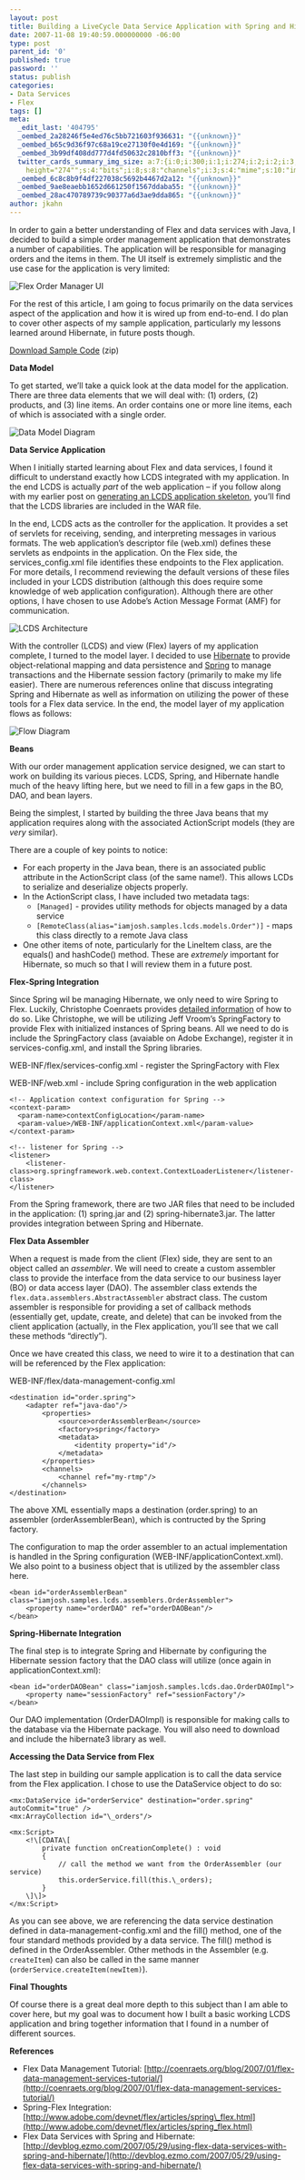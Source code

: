 ```yaml
---
layout: post
title: Building a LiveCycle Data Service Application with Spring and Hibernate
date: 2007-11-08 19:40:59.000000000 -06:00
type: post
parent_id: '0'
published: true
password: ''
status: publish
categories:
- Data Services
- Flex
tags: []
meta:
  _edit_last: '404795'
  _oembed_2a28246f5e4ed76c5bb721603f936631: "{{unknown}}"
  _oembed_b65c9d36f97c68a19ce27130f0e4d169: "{{unknown}}"
  _oembed_3b99df408dd777d4fd50632c2810bff3: "{{unknown}}"
  twitter_cards_summary_img_size: a:7:{i:0;i:300;i:1;i:274;i:2;i:2;i:3;s:24:"width="300"
    height="274"";s:4:"bits";i:8;s:8:"channels";i:3;s:4:"mime";s:10:"image/jpeg";}
  _oembed_6c8c8b9f4df227038c5692b4467d2a12: "{{unknown}}"
  _oembed_9ae8eaebb1652d661250f1567ddaba55: "{{unknown}}"
  _oembed_28ac470789739c90377a6d3ae9dda865: "{{unknown}}"
author: jkahn
---
```

In order to gain a better understanding of Flex and data services with Java, I decided to build a simple order management application that demonstrates a number of capabilities. The application will be responsible for managing orders and the items in them. The UI itself is extremely simplistic and the use case for the application is very limited:

![Flex Order Manager UI](/assets/images/flex-20order-20manager-20ui-small.jpg)

For the rest of this article, I am going to focus primarily on the data services aspect of the application and how it is wired up from end-to-end. I do plan to cover other aspects of my sample application, particularly my lessons learned around Hibernate, in future posts though.

[Download Sample Code](http://www.box.net/shared/7laku4k4dz) (zip)

**Data Model**

To get started, we’ll take a quick look at the data model for the application. There are three data elements that we will deal with: (1) orders, (2) products, and (3) line items. An order contains one or more line items, each of which is associated with a single order.

![Data Model Diagram](/assets/images/data-20model-20diagram.png)

**Data Service Application**

When I initially started learning about Flex and data services, I found it difficult to understand exactly how LCDS integrated with my application. In the end LCDS is actually _part_ of the web application – if you follow along with my earlier post on [generating an LCDS application skeleton](http://iamjosh.wordpress.com/2007/11/01/update-creating-the-skeleton-for-a-new-lcds-application/), you’ll find that the LCDS libraries are included in the WAR file.

In the end, LCDS acts as the controller for the application. It provides a set of servlets for receiving, sending, and interpreting messages in various formats. The web application’s descriptor file (web.xml) defines these servlets as endpoints in the application. On the Flex side, the services\_config.xml file identifies these endpoints to the Flex application. For more details, I recommend reviewing the default versions of these files included in your LCDS distribution (although this does require some knowledge of web application configuration). Although there are other options, I have chosen to use Adobe’s Action Message Format (AMF) for communication.

![LCDS Architecture](/assets/images/lcds-20architecture-small.jpg)

With the controller (LCDS) and view (Flex) layers of my application complete, I turned to the model layer. I decided to use [Hibernate](http://hibernate.org/) to provide object-relational mapping and data persistence and [Spring](http://www.springframework.org/) to manage transactions and the Hibernate session factory (primarily to make my life easier). There are numerous references online that discuss integrating Spring and Hibernate as well as information on utilizing the power of these tools for a Flex data service. In the end, the model layer of my application flows as follows:

![Flow Diagram](/assets/images/flow-20diagram-small.jpg)

**Beans**

With our order management application service designed, we can start to work on building its various pieces. LCDS, Spring, and Hibernate handle much of the heavy lifting here, but we need to fill in a few gaps in the BO, DAO, and bean layers.

Being the simplest, I started by building the three Java beans that my application requires along with the associated ActionScript models (they are _very_ similar).

There are a couple of key points to notice:

*   For each property in the Java bean, there is an associated public attribute in the ActionScript class (of the same name!). This allows LCDs to serialize and deserialize objects properly.
*   In the ActionScript class, I have included two metadata tags:
    *   `[Managed]` - provides utility methods for objects managed by a data service
    *   `[RemoteClass(alias="iamjosh.samples.lcds.models.Order")]` - maps this class directly to a remote Java class
*   One other items of note, particularly for the LineItem class, are the equals() and hashCode() method. These are _extremely_ important for Hibernate, so much so that I will review them in a future post.

**Flex-Spring Integration**

Since Spring wil be managing Hibernate, we only need to wire Spring to Flex. Luckily, Christophe Coenraets provides [detailed information](http://www.adobe.com/devnet/flex/articles/spring_flex_print.html) of how to do so. Like Christophe, we will be utilizing Jeff Vroom’s SpringFactory to provide Flex with initialized instances of Spring beans. All we need to do is include the SpringFactory class (avaiable on Adobe Exchange), register it in services-config.xml, and install the Spring libraries.

WEB-INF/flex/services-config.xml - register the SpringFactory with Flex

> <factories>
>     <factory id="spring" class="iamjosh.samples.lcds.factories.SpringFactory"/>
> </factories>

WEB-INF/web.xml - include Spring configuration in the web application

```
<!-- Application context configuration for Spring -->
<context-param>
  <param-name>contextConfigLocation</param-name>
  <param-value>/WEB-INF/applicationContext.xml</param-value>
</context-param>
```

```
<!-- listener for Spring -->
<listener>
    <listener-class>org.springframework.web.context.ContextLoaderListener</listener-class>
</listener>
```

From the Spring framework, there are two JAR files that need to be included in the application: (1) spring.jar and (2) spring-hibernate3.jar. The latter provides integration between Spring and Hibernate.

**Flex Data Assembler**

When a request is made from the client (Flex) side, they are sent to an object called an _assembler_. We will need to create a custom assembler class to provide the interface from the data service to our business layer (BO) or data access layer (DAO). The assembler class extends the `flex.data.assemblers.AbstractAssembler` abstract class. The custom assembler is responsible for providing a set of callback methods (essentially get, update, create, and delete) that can be invoked from the client application (actually, in the Flex application, you’ll see that we call these methods “directly”).

Once we have created this class, we need to wire it to a destination that can will be referenced by the Flex application:

WEB-INF/flex/data-management-config.xml

```
<destination id="order.spring">
    <adapter ref="java-dao"/>
        <properties>
            <source>orderAssemblerBean</source>
            <factory>spring</factory>
            <metadata>
                <identity property="id"/>
            </metadata>
        </properties>
        <channels>
            <channel ref="my-rtmp"/>
        </channels>
</destination>
```

The above XML essentially maps a destination (order.spring) to an assembler (orderAssemblerBean), which is contructed by the Spring factory.

The configuration to map the order assembler to an actual implementation is handled in the Spring configuration (WEB-INF/applicationContext.xml). We also point to a business object that is utilized by the assembler class here.

```
<bean id="orderAssemblerBean" class="iamjosh.samples.lcds.assemblers.OrderAssembler">
    <property name="orderDAO" ref="orderDAOBean"/>
</bean>
```

**Spring-Hibernate Integration**

The final step is to integrate Spring and Hibernate by configuring the Hibernate session factory that the DAO class will utilize (once again in applicationContext.xml):

```
<bean id="orderDAOBean" class="iamjosh.samples.lcds.dao.OrderDAOImpl">
    <property name="sessionFactory" ref="sessionFactory"/>
</bean>
```

Our DAO implementation (OrderDAOImpl) is responsible for making calls to the database via the Hibernate package. You will also need to download and include the hibernate3 library as well.

**Accessing the Data Service from Flex**

The last step in building our sample application is to call the data service from the Flex application. I chose to use the DataService object to do so:

```
<mx:DataService id="orderService" destination="order.spring" autoCommit="true" />
<mx:ArrayCollection id="\_orders"/>

<mx:Script>
    <!\[CDATA\[
        private function onCreationComplete() : void
        {
            // call the method we want from the OrderAssembler (our service)
            this.orderService.fill(this.\_orders);
        }
    \]\]>
</mx:Script>
```

As you can see above, we are referencing the data service destination defined in data-management-config.xml and the fill() method, one of the four standard methods provided by a data service. The fill() method is defined in the OrderAssembler. Other methods in the Assembler (e.g. `createItem`) can also be called in the same manner (`orderService.createItem(newItem)`).

**Final Thoughts**

Of course there is a great deal more depth to this subject than I am able to cover here, but my goal was to document how I built a basic working LCDS application and bring together information that I found in a number of different sources.

**References**

*   Flex Data Management Tutorial: [http://coenraets.org/blog/2007/01/flex-data-management-services-tutorial/](http://coenraets.org/blog/2007/01/flex-data-management-services-tutorial/)
*   Spring-Flex Integration: [http://www.adobe.com/devnet/flex/articles/spring\_flex.html](http://www.adobe.com/devnet/flex/articles/spring_flex.html)
*   Flex Data Services with Spring and Hibernate: [http://devblog.ezmo.com/2007/05/29/using-flex-data-services-with-spring-and-hibernate/](http://devblog.ezmo.com/2007/05/29/using-flex-data-services-with-spring-and-hibernate/)